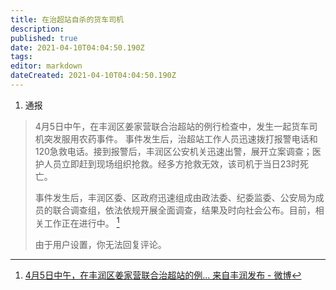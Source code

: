 ```yaml
---
title: 在治超站自杀的货车司机
description: 
published: true
date: 2021-04-10T04:04:50.190Z
tags: 
editor: markdown
dateCreated: 2021-04-10T04:04:50.190Z
---
```


1. 通报

> 4月5日中午，在丰润区姜家营联合治超站的例行检查中，发生一起货车司机突发服用农药事件。
事件发生后，治超站工作人员迅速拨打报警电话和120急救电话。接到报警后，丰润区公安机关迅速出警，展开立案调查；医护人员立即赶到现场组织抢救。经多方抢救无效，该司机于当日23时死亡。
>
> 事件发生后，丰润区委、区政府迅速组成由政法委、纪委监委、公安局为成员的联合调查组，依法依规开展全面调查，结果及时向社会公布。目前，相关工作正在进行中。 [^wb1]
>
> 由于用户设置，你无法回复评论。

[^wb1]: [4月5日中午，在丰润区姜家营联合治超站的例... 来自丰润发布 - 微博](https://archive.is/QhvtT "https://weibo.com/3608989405/K9FBkouUi")